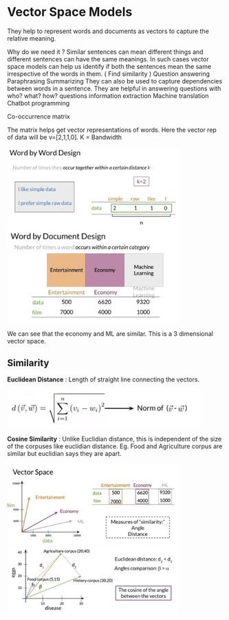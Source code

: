 
# Vector Space Models 

They help to represent words and documents as vectors to capture the relative meaning. 

Why do we need it ? 
Similar sentences can mean different things and different sentences can have the same meanings. In such cases vector space models can help us identify if both the sentences mean the same irrespective of the words in them.  ( Find similarity ) 
Question answering 
Paraphrasing
Summarizing 
They can also be used to capture dependencies between words in a sentence. They are helpful in answering questions with who? what? how? questions 
information extraction 
Machine translation 
Chatbot programming 


Co-occurrence matrix

The matrix helps get vector representations of words.  Here the vector rep of data will be v=[2,1,1,0].
K = Bandwidth

<p float="left">
  <img src="Plots/1.png" width="400" />
  
  <img src="Plots/2.png" width="400" /> 
</p>

We can see that the economy and ML are similar. This is a 3 dimensional vector space. 


## Similarity 

**Euclidean Distance** : Length of straight line connecting the vectors. 

<img src= "Plots/4.png"  width = '450'>

**Cosine Similarity** : Unlike Euclidian distance, this is independent of the size of the corpuses like euclidian distance. Eg. Food and Agriculture corpus are similar but euclidian says they are apart. 

<p float="left">
  <img src="Plots/3.png" width="400" />
  
  <img src="Plots/5.png" width="400" /> 
</p>






